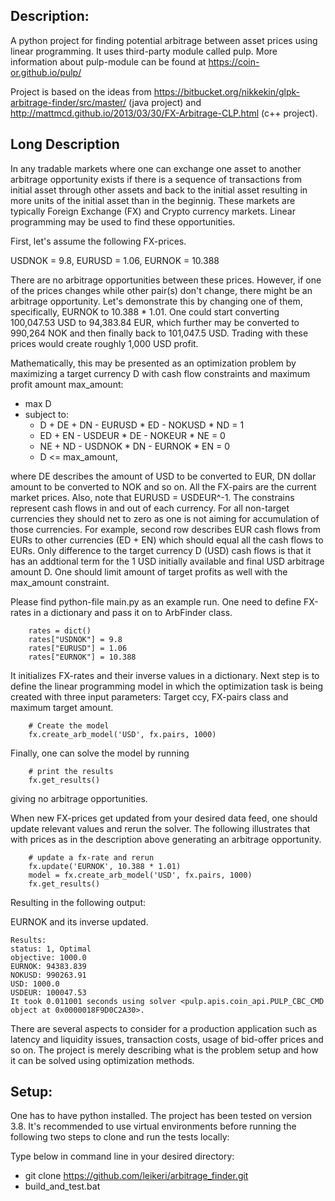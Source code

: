 ## Description:
A python project for finding potential arbitrage between asset prices using linear programming. It uses third-party module called pulp. More information about pulp-module can be found at https://coin-or.github.io/pulp/

Project is based on the ideas from https://bitbucket.org/nikkekin/glpk-arbitrage-finder/src/master/ (java project) and http://mattmcd.github.io/2013/03/30/FX-Arbitrage-CLP.html (c++ project).

## Long Description
In any tradable markets where one can exchange one asset to another arbitrage opportunity exists if there is a sequence of transactions from initial asset through other assets and back to the initial asset resulting in more units of the initial asset than in the beginnig. These markets are typically Foreign Exchange (FX) and Crypto currency markets. Linear programming may be used to find these opportunities.

First, let's assume the following FX-prices.

USDNOK = 9.8, EURUSD = 1.06, EURNOK = 10.388

There are no arbitrage opportunities between these prices. However, if one of the prices changes while other pair(s) don't change, there might be an arbitrage opportunity. Let's demonstrate this by changing one of them, specifically, EURNOK to 10.388 * 1.01. One could start converting 100,047.53 USD to 94,383.84 EUR, which further may be converted to 990,264 NOK and then finally back to 101,047.5 USD. Trading with these prices would create roughly 1,000 USD profit.

Mathematically, this may be presented as an optimization problem by maximizing a target currency D with cash flow constraints and maximum profit amount max_amount:

- max D
 - subject to:
    - D + DE + DN - EURUSD * ED - NOKUSD * ND = 1
    - ED + EN - USDEUR * DE - NOKEUR * NE = 0
    - NE + ND - USDNOK * DN - EURNOK * EN = 0
    - D <= max_amount,

where DE describes the amount of USD to be converted to EUR, DN dollar amount to be converted to NOK and so on. All the FX-pairs are the current market prices. Also, note that EURUSD = USDEUR^-1. The constrains represent cash flows in and out of each currency. For all non-target currencies they should net to zero as one is not aiming for accumulation of those currencies. For example, second row describes EUR cash flows from EURs to other currencies (ED + EN) which should equal all the cash flows to EURs. Only difference to the target currency D (USD) cash flows is that it has an addtional term for the 1 USD initially available and final USD arbitrage amount D. One should limit amount of target profits as well with the max_amount constraint.

Please find python-file main.py as an example run. One need to define FX-rates in a dictionary and pass it on  to ArbFinder class.

```
    rates = dict()
    rates["USDNOK"] = 9.8
    rates["EURUSD"] = 1.06
    rates["EURNOK"] = 10.388
```

It initializes FX-rates and their inverse values in a dictionary. Next step is to define the linear programming model in which the optimization task is being created with three input parameters: Target ccy, FX-pairs class and maximum target amount.

```
    # Create the model
    fx.create_arb_model('USD', fx.pairs, 1000)
```

Finally, one can solve the model by running

```
    # print the results
    fx.get_results()
```
giving no arbitrage opportunities.

When new FX-prices get updated from your desired data feed, one should update relevant values and rerun the solver. The following illustrates that with prices as in the description above generating an arbitrage opportunity.

```
    # update a fx-rate and rerun
    fx.update('EURNOK', 10.388 * 1.01)
    model = fx.create_arb_model('USD', fx.pairs, 1000)
    fx.get_results()
```

Resulting in the following output:

EURNOK and its inverse updated.

```
Results:
status: 1, Optimal
objective: 1000.0
EURNOK: 94383.839
NOKUSD: 990263.91
USD: 1000.0
USDEUR: 100047.53
It took 0.011001 seconds using solver <pulp.apis.coin_api.PULP_CBC_CMD object at 0x0000018F9D0C2A30>.
```

There are several aspects to consider for a production application such as latency and liquidity issues, transaction costs, usage of bid-offer prices and so on. The project is merely describing what is the problem setup and how it can be solved using optimization methods.

## Setup:
One has to have python installed. The project has been tested on version 3.8. It's recommended to use virtual environments before running the following two steps to clone and run the tests locally:

Type below in command line in your desired directory:
  - git clone https://github.com/leikeri/arbitrage_finder.git
  - build_and_test.bat
